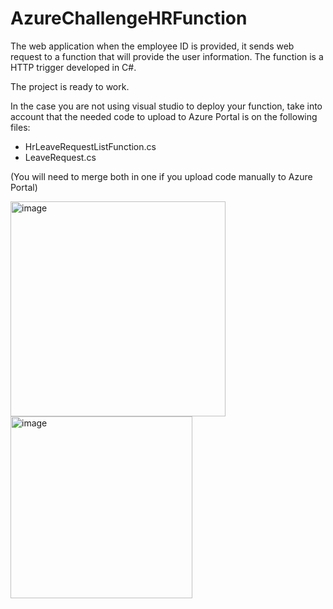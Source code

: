 # AzureChallengeHRFunction

The web application when the employee ID is provided, it sends web request to a function that will provide the user information. The function is a HTTP trigger developed in C#.

The project is ready to work.

In the case you are not using visual studio to deploy your function, take into account that the needed code to upload to Azure Portal is on the following files:
- HrLeaveRequestListFunction.cs
- LeaveRequest.cs

(You will need to merge both in one if you upload code manually to Azure Portal)

<img width="344" alt="image" src="https://user-images.githubusercontent.com/26937060/194507659-94463bcb-9074-4808-8164-ec5f58f31b1f.png">

<img width="291" alt="image" src="https://user-images.githubusercontent.com/26937060/194507680-c6b15daa-18dd-4c05-9eac-aa5cc79ab387.png">


